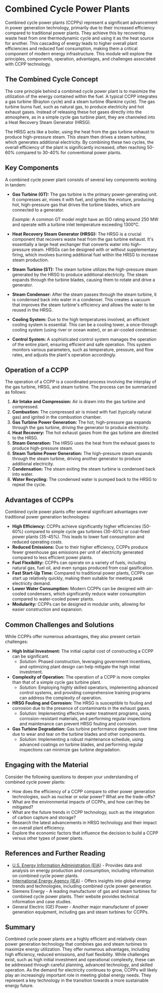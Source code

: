 # Combined Cycle Power Plants

Combined cycle power plants (CCPPs) represent a significant advancement in power generation technology, primarily due to their increased efficiency compared to traditional power plants. They achieve this by recovering waste heat from one thermodynamic cycle and using it as the heat source for another. This cascading of energy leads to higher overall plant efficiencies and reduced fuel consumption, making them a critical component of modern energy infrastructure. This module will explore the principles, components, operation, advantages, and challenges associated with CCPP technology.

## The Combined Cycle Concept

The core principle behind a combined cycle power plant is to maximize the utilization of the energy contained within the fuel. A typical CCPP integrates a gas turbine (Brayton cycle) and a steam turbine (Rankine cycle). The gas turbine burns fuel, such as natural gas, to produce electricity and hot exhaust gases. Instead of releasing these hot gases directly into the atmosphere, as in a simple cycle gas turbine plant, they are channeled into a Heat Recovery Steam Generator (HRSG).

The HRSG acts like a boiler, using the heat from the gas turbine exhaust to produce high-pressure steam. This steam then drives a steam turbine, which generates additional electricity. By combining these two cycles, the overall efficiency of the plant is significantly increased, often reaching 50-60% compared to 30-40% for conventional power plants.

## Key Components

A combined cycle power plant consists of several key components working in tandem:

*   **Gas Turbine (GT):** The gas turbine is the primary power-generating unit. It compresses air, mixes it with fuel, and ignites the mixture, producing hot, high-pressure gas that drives the turbine blades, which are connected to a generator.

    *Example:* A common GT model might have an ISO rating around 250 MW and operate with a turbine inlet temperature exceeding 1300°C.

*   **Heat Recovery Steam Generator (HRSG):** The HRSG is a crucial component that recovers waste heat from the gas turbine exhaust. It's essentially a large heat exchanger that converts water into high-pressure steam. HRSGs can be designed with or without supplementary firing, which involves burning additional fuel within the HRSG to increase steam production.

*   **Steam Turbine (ST):** The steam turbine utilizes the high-pressure steam generated by the HRSG to produce additional electricity. The steam expands through the turbine blades, causing them to rotate and drive a generator.

*   **Steam Condenser:** After the steam passes through the steam turbine, it is condensed back into water in a condenser. This creates a vacuum that improves the steam turbine's efficiency and allows the water to be reused in the HRSG.

*   **Cooling System:** Due to the high temperatures involved, an efficient cooling system is essential. This can be a cooling tower, a once-through cooling system (using river or ocean water), or an air-cooled condenser.

*   **Control System:** A sophisticated control system manages the operation of the entire plant, ensuring efficient and safe operation. This system monitors various parameters, such as temperature, pressure, and flow rates, and adjusts the plant's operation accordingly.

## Operation of a CCPP

The operation of a CCPP is a coordinated process involving the interplay of the gas turbine, HRSG, and steam turbine. The process can be summarized as follows:

1.  **Air Intake and Compression:** Air is drawn into the gas turbine and compressed.
2.  **Combustion:** The compressed air is mixed with fuel (typically natural gas) and ignited in the combustion chamber.
3.  **Gas Turbine Power Generation:** The hot, high-pressure gas expands through the gas turbine, driving the generator to produce electricity.
4.  **Heat Recovery:** The hot exhaust gases from the gas turbine are directed to the HRSG.
5.  **Steam Generation:** The HRSG uses the heat from the exhaust gases to produce high-pressure steam.
6.  **Steam Turbine Power Generation:** The high-pressure steam expands through the steam turbine, driving another generator to produce additional electricity.
7.  **Condensation:** The steam exiting the steam turbine is condensed back into water.
8.  **Water Recycling:** The condensed water is pumped back to the HRSG to repeat the cycle.

## Advantages of CCPPs

Combined cycle power plants offer several significant advantages over traditional power generation technologies:

*   **High Efficiency:** CCPPs achieve significantly higher efficiencies (50-60%) compared to simple cycle gas turbines (30-40%) or coal-fired power plants (35-45%). This leads to lower fuel consumption and reduced operating costs.
*   **Reduced Emissions:** Due to their higher efficiency, CCPPs produce fewer greenhouse gas emissions per unit of electricity generated compared to less efficient power plants.
*   **Fuel Flexibility:** CCPPs can operate on a variety of fuels, including natural gas, fuel oil, and even syngas produced from coal gasification.
*   **Fast Start-Up Time:** Compared to traditional power plants, CCPPs can start up relatively quickly, making them suitable for meeting peak electricity demand.
*   **Lower Water Consumption:** Modern CCPPs can be designed with air-cooled condensers, which significantly reduce water consumption compared to water-cooled power plants.
*   **Modularity:** CCPPs can be designed in modular units, allowing for easier construction and expansion.

## Common Challenges and Solutions

While CCPPs offer numerous advantages, they also present certain challenges:

*   **High Initial Investment:** The initial capital cost of constructing a CCPP can be significant.
    *   *Solution:* Phased construction, leveraging government incentives, and optimizing plant design can help mitigate the high initial investment.
*   **Complexity of Operation:** The operation of a CCPP is more complex than that of a simple cycle gas turbine plant.
    *   *Solution:* Employing highly skilled operators, implementing advanced control systems, and providing comprehensive training programs can address the complexity of operation.
*   **HRSG Fouling and Corrosion:** The HRSG is susceptible to fouling and corrosion due to the presence of contaminants in the exhaust gases.
    *   *Solution:* Implementing effective water treatment programs, using corrosion-resistant materials, and performing regular inspections and maintenance can prevent HRSG fouling and corrosion.
*   **Gas Turbine Degradation:** Gas turbine performance degrades over time due to wear and tear on the turbine blades and other components.
    *   *Solution:* Implementing a robust maintenance schedule, using advanced coatings on turbine blades, and performing regular inspections can minimize gas turbine degradation.

## Engaging with the Material

Consider the following questions to deepen your understanding of combined cycle power plants:

*   How does the efficiency of a CCPP compare to other power generation technologies, such as nuclear or solar power? What are the trade-offs?
*   What are the environmental impacts of CCPPs, and how can they be mitigated?
*   What are the future trends in CCPP technology, such as the integration of carbon capture and storage?
*   Research the latest advancements in HRSG technology and their impact on overall plant efficiency.
*   Explore the economic factors that influence the decision to build a CCPP versus other types of power plants.

## References and Further Reading

*   [U.S. Energy Information Administration (EIA)](https://www.eia.gov/) - Provides data and analysis on energy production and consumption, including information on combined cycle power plants.
*   [International Energy Agency (IEA)](https://www.iea.org/) - Offers insights into global energy trends and technologies, including combined cycle power generation.
*   Siemens Energy - A leading manufacturer of gas and steam turbines for combined cycle power plants. Their website provides technical information and case studies.
*   General Electric (GE) Power - Another major manufacturer of power generation equipment, including gas and steam turbines for CCPPs.

## Summary

Combined cycle power plants are a highly efficient and relatively clean power generation technology that combines gas and steam turbines to maximize energy utilization. They offer numerous advantages, including high efficiency, reduced emissions, and fuel flexibility. While challenges exist, such as high initial investment and operational complexity, these can be addressed through careful planning, advanced technology, and skilled operation. As the demand for electricity continues to grow, CCPPs will likely play an increasingly important role in meeting global energy needs. They represent a key technology in the transition towards a more sustainable energy future.